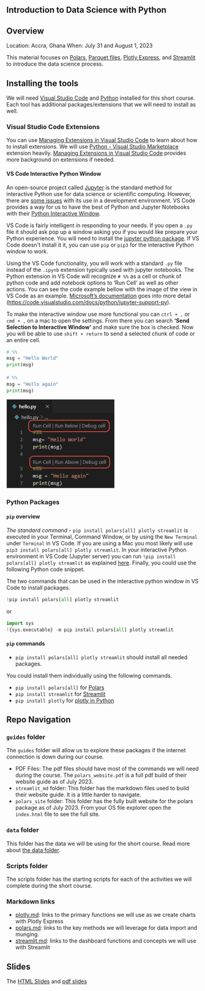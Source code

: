 ## Introduction to Data Science with Python

## Overview

Location: Accra, Ghana When: July 31 and August 1, 2023

This material focuses on [Polars](https://pola-rs.github.io/polars-book/user-guide/), [Parquet files](https://parquet.apache.org/docs/), [Plotly Express](https://plotly.com/python/plotly-express/), and [Streamlit](https://streamlit.io/) to introduce the data science process.

## Installing the tools

We will need [Visual Studio Code](https://code.visualstudio.com/download) and [Python](https://www.python.org/downloads/) installed for this short course. Each tool has additional packages/extensions that we will need to install as well.


### Visual Studio Code Extensions

You can use [Managing Extensions in Visual Studio Code](https://code.visualstudio.com/docs/editor/extension-marketplace) to learn about how to install extensions. We will use [Python - Visual Studio Marketplace](https://marketplace.visualstudio.com/items?itemName=ms-python.python) extension heavily. [Managing Extensions in Visual Studio Code](https://code.visualstudio.com/docs/editor/extension-marketplace) provides more background on extensions if needed.

#### VS Code Interactive Python Window

An open-source project called [Jupyter](http://jupyter-notebook.readthedocs.io/en/latest/) is the standard method for interactive Python use for data science or scientific computing. However, there are [some issues](https://towardsdatascience.com/5-reasons-why-jupyter-notebooks-suck-4dc201e27086) with its use in a development environment. VS Code provides a way for us to have the best of Python and Jupyter Notebooks with their [Python Interactive Window](https://code.visualstudio.com/docs/python/jupyter-support-py).

VS Code is fairly intelligent in responding to your needs. If you open a `.py` file it should ask pop up a window asking you if you would like prepare your Python experience. You will need to install the [jupyter python package](https://jupyter.readthedocs.io/en/latest/install.html). If VS Code doesn't install it it, you can use `pip` or `pip3` for the interactive Python window to work.

Using the VS Code functionality, you will work with a standard `.py` file instead of the `.ipynb` extension typically used with jupyter notebooks. The Python extension in VS Code will recognize `# %%` as a cell or chunk of python code and add notebook options to ‘Run Cell’ as well as other actions. You can see the code example bellow with the image of the view in VS Code as an example. [Microsoft’s documentation](https://code.visualstudio.com/docs/python/jupyter-support-py) goes into more detail (https://code.visualstudio.com/docs/python/jupyter-support-py).

To make the interactive window use more functional you can `ctrl + ,` or `cmd + ,` on a mac to open the settings. From there you can search **‘Send Selection to Interactive Window’** and make sure the box is checked. Now you will be able to use `shift + return` to send a selected chunk of code or an entire cell.

```python
# %%
msg = "Hello World"
print(msg)

# %%
msg = "Hello again"
print(msg)
```

![img](img/vscode-code-cells-01.png)

### Python Packages

#### `pip` overview

*The standard command* - `pip install polars[all] plotly streamlit` is executed in your Terminal, Command Window, or by using the `New Terminal` under `Terminal` in VS Code. If you are using a Mac you most likely will use `pip3 install polars[all] plotly streamlit`. In your interactive Python environment in VS Code (Jupyter server) you can run `!pip install polars[all] plotly streamlit` as explained [here](https://jakevdp.github.io/blog/2017/12/05/installing-python-packages-from-jupyter/#How-to-use-Pip-from-the-Jupyter-Notebook). Finally, you could use the following Python code snippet.

The two commands that can be used in the interactive python window in VS Code to install packages.

```python
!pip install polars[all] plotly streamlit
```

or

```python
import sys
!{sys.executable} -m pip install polars[all] plotly streamlit
```

#### `pip` commands

- `pip install polars[all] plotly streamlit` should install all needed packages.

You could install them individually using the following commands.

- `pip install polars[all]` for [Polars](https://pola-rs.github.io/polars-book/user-guide/installation/)
- `pip install streamlit` for [Streamlit](https://docs.streamlit.io/library/get-started/main-concepts)
- `pip install plotly` for [plotly in Python](https://plotly.com/python/getting-started/)

## Repo Navigation

### `guides` folder

The `guides` folder will allow us to explore these packages if the internet connection is down during our course.

- PDF Files: The pdf files should have most of the commands we will need during the course. The `polars_website.pdf` is a full pdf build of their website guide as of July 2023.
- `streamlit_md` folder: This folder has the markdown files used to build their website guide. It is a little harder to navigate.
- `polars_site` folder: This folder has the fully built website for the polars package as of July 2023. From your OS file explorer open the `index.html` file to see the full site.

### `data` folder

This folder has the data we will be using for the short course. Read more about [the data folder](https://file+.vscode-resource.vscode-cdn.net/Users/hathawayj/git/hathawayj/ghana_datascience/data/readme.md).

### Scripts folder

The scripts folder has the starting scripts for each of the activities we will complete during the short course.

### Markdown links

- [plotly.md](https://file+.vscode-resource.vscode-cdn.net/Users/hathawayj/git/hathawayj/ghana_datascience/plotly.md): links to the primary functions we will use as we create charts with Plotly Express
- [polars.md](https://file+.vscode-resource.vscode-cdn.net/Users/hathawayj/git/hathawayj/ghana_datascience/polars.md): links to the key methods we will leverage for data import and munging.
- [streamlit.md](https://file+.vscode-resource.vscode-cdn.net/Users/hathawayj/git/hathawayj/ghana_datascience/streamlit.md): links to the dashboard functions and concepts we will use with Streamlit

## Slides

The [HTML Slides](https://hathawayj.github.io/ghana_datascience/) and [pdf slides](https://github.com/hathawayj/ghana_datascience/blob/slides/slides.pdf)
